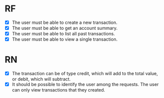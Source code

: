 # RF

- [x] The user must be able to create a new transaction.
- [x] The user must be able to get an account summary.
- [x] The user must be able to list all past transactions.
- [x] The user must be able to view a single transaction.

# RN

- [x] The transaction can be of type credit, which will add to the total value, or debit, which will subtract.
- [x] It should be possible to identify the user among the requests.
      The user can only view transactions that they created.
